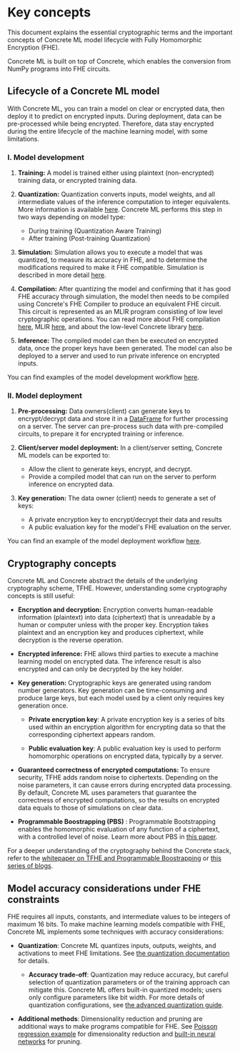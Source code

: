 # Key concepts

This document explains the essential cryptographic terms and the important concepts of Concrete ML model lifecycle with Fully Homomorphic Encryption (FHE).

Concrete ML is built on top of Concrete, which enables the conversion from NumPy programs into FHE circuits.

## Lifecycle of a Concrete ML model

With Concrete ML, you can train a model on clear or encrypted data, then deploy it to predict on encrypted inputs. During deployment, data can be pre-processed while being encrypted. Therefore, data stay encrypted during the entire lifecycle of the machine learning model, with some limitations.

### I. Model development

1. **Training:** A model is trained either using plaintext (non-encrypted) training data, or encrypted training data.

1. **Quantization:** Quantization converts inputs, model weights, and all intermediate values of the inference computation to integer equivalents. More information is available [here](../explanations/quantization.md). Concrete ML performs this step in two ways depending on model type:

   - During training (Quantization Aware Training)
   - After training (Post-training Quantization)

1. **Simulation:** Simulation allows you to execute a model that was quantized, to measure its accuracy in FHE, and to determine the modifications required to make it FHE compatible. Simulation is described in more detail [here](../explanations/compilation.md#fhe-simulation).

1. **Compilation:** After quantizing the model and confirming that it has good FHE accuracy through simulation, the model then needs to be compiled using Concrete's FHE Compiler to produce an equivalent FHE circuit. This circuit is represented as an MLIR program consisting of low level cryptographic operations. You can read more about FHE compilation [here](../explanations/compilation.md), MLIR [here](https://mlir.llvm.org/), and about the low-level Concrete library [here](https://github.com/zama-ai/concrete).

1. **Inference:** The compiled model can then be executed on encrypted data, once the proper keys have been generated. The model can also be deployed to a server and used to run private inference on encrypted inputs.

You can find examples of the model development workflow [here](../tutorials/ml_examples.md).

### II. Model deployment

1. **Pre-processing:** Data owners(client) can generate keys to encrypt/decrypt data and store it in a [DataFrame](../built-in-models/encrypted_dataframe.md) for further processing on a server. The server can pre-process such data with pre-compiled circuits, to prepare it for encrypted training or inference.

1. **Client/server model deployment:** In a client/server setting, Concrete ML models can be exported to:

   - Allow the client to generate keys, encrypt, and decrypt.
   - Provide a compiled model that can run on the server to perform inference on encrypted data.

1. **Key generation:** The data owner (client) needs to generate a set of keys:

   - A private encryption key to encrypt/decrypt their data and results
   - A public evaluation key for the model's FHE evaluation on the server.

You can find an example of the model deployment workflow [here](../advanced_examples/ClientServer.ipynb).

## Cryptography concepts

Concrete ML and Concrete abstract the details of the underlying cryptography scheme, TFHE. However, understanding some cryptography concepts is still useful:

- **Encryption and decryption:** Encryption converts human-readable information (plaintext) into data (ciphertext) that is unreadable by a human or computer unless with the proper key. Encryption takes plaintext and an encryption key and produces ciphertext, while decryption is the reverse operation.

- **Encrypted inference:** FHE allows third parties to execute a machine learning model on encrypted data. The inference result is also encrypted and can only be decrypted by the key holder.

- **Key generation:** Cryptographic keys are generated using random number generators. Key generation can be time-consuming and produce large keys, but each model used by a client only requires key generation once.

  - **Private encryption key**: A private encryption key is a series of bits used within an encryption algorithm for encrypting data so that the corresponding ciphertext appears random.

  - **Public evaluation key**: A public evaluation key is used to perform homomorphic operations on encrypted data, typically by a server.

- **Guaranteed correctness of encrypted computations:** To ensure security, TFHE adds random noise to ciphertexts. Depending on the noise parameters, it can cause errors during encrypted data processing. By default, Concrete ML uses parameters that guarantee the correctness of encrypted computations, so the results on encrypted data equals to those of simulations on clear data.

- **Programmable Boostrapping (PBS)** : Programmable Bootstrapping enables the homomorphic evaluation of any function of a ciphertext, with a controlled level of noise. Learn more about PBS in [this paper](https://eprint.iacr.org/2021/091).

For a deeper understanding of the cryptography behind the Concrete stack, refer to the [whitepaper on TFHE and Programmable Boostrapping](https://whitepaper.zama.ai/) or [this series of blogs](https://www.zama.ai/post/tfhe-deep-dive-part-1).

## Model accuracy considerations under FHE constraints

FHE requires all inputs, constants, and intermediate values to be integers of maximum 16 bits. To make machine learning models compatible with FHE, Concrete ML implements some techniques with accuracy considerations:

- **Quantization**: Concrete ML quantizes inputs, outputs, weights, and activations to meet FHE limitations. See [the quantization documentation](<(../explanations/quantization.md)>) for details.

  - **Accuracy trade-off**: Quantization may reduce accuracy, but careful selection of quantization parameters or of the training approach can mitigate this. Concrete ML offers built-in quantized models; users only configure parameters like bit width. For more details of quantization configurations, see [the advanced quantization guide](../explanations/quantization.md#configuring-model-quantization-parameters).

- **Additional methods**: Dimensionality reduction and pruning are additional ways to make programs compatible for FHE. See [Poisson regression example](../advanced_examples/PoissonRegression.ipynb) for dimensionality reduction and [built-in neural networks](../built-in-models/neural-networks.md) for pruning.

